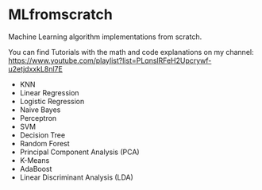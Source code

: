 # MLfromscratch
Machine Learning algorithm implementations from scratch.

You can find Tutorials with the math and code explanations on my channel:  
https://www.youtube.com/playlist?list=PLqnslRFeH2Upcrywf-u2etjdxxkL8nl7E

- KNN
- Linear Regression
- Logistic Regression
- Naive Bayes
- Perceptron
- SVM
- Decision Tree
- Random Forest
- Principal Component Analysis (PCA)
- K-Means
- AdaBoost
- Linear Discriminant Analysis (LDA)

